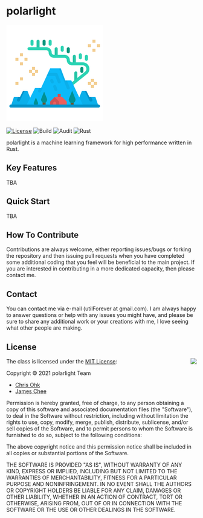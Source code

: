 # polarlight

<img src="./media/logo.png" width=256 height=256 />

[![License](https://img.shields.io/badge/Licence-MIT-blue.svg)](https://github.com/utilForever/polarlight/blob/main/LICENSE) ![Build](https://github.com/utilForever/polarlight/workflows/Build/badge.svg) ![Audit](https://github.com/utilForever/polarlight/workflows/Audit/badge.svg) ![Rust](https://github.com/utilForever/polarlight/workflows/Rust/badge.svg)

polarlight is a machine learning framework for high performance written in Rust.

## Key Features

TBA

## Quick Start

TBA

## How To Contribute

Contributions are always welcome, either reporting issues/bugs or forking the repository and then issuing pull requests when you have completed some additional coding that you feel will be beneficial to the main project. If you are interested in contributing in a more dedicated capacity, then please contact me.

## Contact

You can contact me via e-mail (utilForever at gmail.com). I am always happy to answer questions or help with any issues you might have, and please be sure to share any additional work or your creations with me, I love seeing what other people are making.

## License

<img align="right" src="http://opensource.org/trademarks/opensource/OSI-Approved-License-100x137.png">

The class is licensed under the [MIT License](http://opensource.org/licenses/MIT):

Copyright &copy; 2021 polarlight Team

- [Chris Ohk](https://github.com/utilForever)
- [James Chee](https://github.com/litcoderr)

Permission is hereby granted, free of charge, to any person obtaining a copy of this software and associated documentation files (the "Software"), to deal in the Software without restriction, including without limitation the rights to use, copy, modify, merge, publish, distribute, sublicense, and/or sell copies of the Software, and to permit persons to whom the Software is furnished to do so, subject to the following conditions:

The above copyright notice and this permission notice shall be included in all copies or substantial portions of the Software.

THE SOFTWARE IS PROVIDED "AS IS", WITHOUT WARRANTY OF ANY KIND, EXPRESS OR IMPLIED, INCLUDING BUT NOT LIMITED TO THE WARRANTIES OF MERCHANTABILITY, FITNESS FOR A PARTICULAR PURPOSE AND NONINFRINGEMENT. IN NO EVENT SHALL THE AUTHORS OR COPYRIGHT HOLDERS BE LIABLE FOR ANY CLAIM, DAMAGES OR OTHER LIABILITY, WHETHER IN AN ACTION OF CONTRACT, TORT OR OTHERWISE, ARISING FROM, OUT OF OR IN CONNECTION WITH THE SOFTWARE OR THE USE OR OTHER DEALINGS IN THE SOFTWARE.